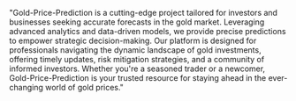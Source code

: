 "Gold-Price-Prediction is a cutting-edge project tailored for investors and businesses seeking accurate forecasts in the gold market. Leveraging advanced analytics and data-driven models, we provide precise predictions to empower strategic decision-making. Our platform is designed for professionals navigating the dynamic landscape of gold investments, offering timely updates, risk mitigation strategies, and a community of informed investors. Whether you're a seasoned trader or a newcomer, Gold-Price-Prediction is your trusted resource for staying ahead in the ever-changing world of gold prices."


